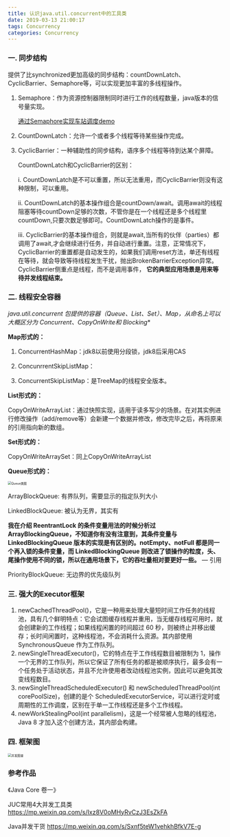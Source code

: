 ```yaml
---
title: 认识java.util.concurrent中的工具类
date: 2019-03-13 21:00:17
tags: Concurrency
categories: Concurrency
---
```


### 一. 同步结构

提供了比synchronized更加高级的同步结构：countDownLatch、CyclicBarrier、Semaphore等，可以实现更加丰富的多线程操作。

1. Semaphore：作为资源控制器限制同时进行工作的线程数量，java版本的信号量实现。

   [通过Semaphore实现车站调度demo](https://github.com/wenPKtalk/mutithread/blob/master/src/main/java/current_demo/AbnormalSemaphoreSample.java)

2. CountDownLatch：允许一个或者多个线程等待某些操作完成。

3. CyclicBarrier：一种辅助性的同步结构，语序多个线程等待到达某个屏障。

   CountDownLatch和CyclicBarrier的区别：

   i. CountDownLatch是不可以重置，所以无法重用，而CyclicBarrier则没有这种限制，可以重用。

   ii. CountDownLatch的基本操作组合是countDown/await。调用await的线程阻塞等待countDown足够的次数，不管你是在一个线程还是多个线程里countDown,只要次数足够即可。CountDownLatch操作的是事件。

   iii. CyclicBarrier的基本操作组合，则就是await,当所有的伙伴（parties）都调用了await,才会继续进行任务，并自动进行重置。注意，正常情况下，CyclicBarrier的重置都是自动发生的，如果我们调用reset方法，单还有线程在等待，就会导致等待线程发生干扰，抛出BrokenBarrierException异常。CyclicBarrier侧重点是线程，而不是调用事件， **它的典型应用场景是用来等待并发线程结束。**

### 二. 线程安全容器

**java.util.concurrent 包提供的容器（Queue、List、Set）、Map，从命名上可以大概区分为 Concurrent*、CopyOnWrite和 Blocking**

**Map形式的：**

1. ConcurrentHashMap：jdk8以前使用分段锁，jdk8后采用CAS

2. ConcunrrentSkipListMap：
3. ConcurrentSkipListMap：是TreeMap的线程安全版本。

**List形式的：**

CopyOnWriteArrayList：通过快照实现，适用于读多写少的场景。在对其实例进行修改操作（add/remove等）会新建一个数据并修改，修改完毕之后，再将原来的引用指向新的数组。

**Set形式的：**

CopyOnWriteArraySet：同上CopyOnWriteArrayList

**Queue形式的：**

<img src="https://cdn.jsdelivr.net/gh/wenPKtalk/pictures@master/blog/20220420/23_34/Queue%E7%B1%BB%E5%9B%BE.jpg" alt="Queue类图" style="zoom:50%;" />

ArrayBlockQueue: 有界队列，需要显示的指定队列大小

LinkedBlockQueue: 被认为无界，其实有

**我在介绍 ReentrantLock 的条件变量用法的时候分析过 ArrayBlockingQueue，不知道你有没有注意到，其条件变量与 LinkedBlockingQueue 版本的实现是有区别的。notEmpty、notFull 都是同一个再入锁的条件变量，而 LinkedBlockingQueue 则改进了锁操作的粒度，头、尾操作使用不同的锁，所以在通用场景下，它的吞吐量相对要更好一些。**  — 引用

PriorityBlockQueue: 无边界的优先级队列

### 三. 强大的Executor框架

1. newCachedThreadPool()，它是一种用来处理大量短时间工作任务的线程池，具有几个鲜明特点：它会试图缓存线程并重用，当无缓存线程可用时，就会创建新的工作线程；如果线程闲置的时间超过 60 秒，则被终止并移出缓存；长时间闲置时，这种线程池，不会消耗什么资源。其内部使用 SynchronousQueue 作为工作队列。
2. newSingleThreadExecutor()，它的特点在于工作线程数目被限制为 1，操作一个无界的工作队列，所以它保证了所有任务的都是被顺序执行，最多会有一个任务处于活动状态，并且不允许使用者改动线程池实例，因此可以避免其改变线程数目。
3. newSingleThreadScheduledExecutor() 和 newScheduledThreadPool(int corePoolSize)，创建的是个 ScheduledExecutorService，可以进行定时或周期性的工作调度，区别在于单一工作线程还是多个工作线程。
4. newWorkStealingPool(int parallelism)，这是一个经常被人忽略的线程池，Java 8 才加入这个创建方法，其内部会构建。

### 四. 框架图

<img src="https://cdn.jsdelivr.net/gh/wenPKtalk/pictures@master/blog/20220420/23_34/%E5%B9%B6%E5%8F%91%E5%9B%BE%E8%B0%B1.jpg" alt="并发图谱" style="zoom:50%;" />

### 参考作品

《Java Core 卷一》

JUC常用4大并发工具类 https://mp.weixin.qq.com/s/Ixz8V0oMHyRvCzJ3EsZkFA

Java并发干货 https://mp.weixin.qq.com/s/Sxnf5teW1vehkhBfkV7E-g
